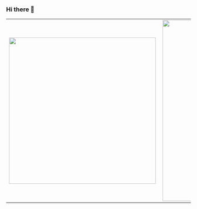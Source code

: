 ### Hi there 👋

<center>
<table>
  <tr>
      <td><img width="400px" align="left" src="https://github-readme-stats.vercel.app/api/top-langs/?username=MatGitTommy&hide=css,html&layout=compact" /></td>
      <td><img width="495px" align="left" src="https://github-readme-stats.vercel.app/api?username=MatGitTommy&theme=default&count_private=true&show_icons=true" /></td>
  </tr>   
</table>
</center>
